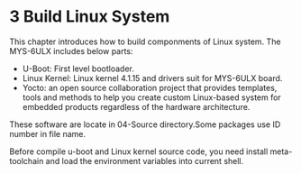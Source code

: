 # 3 Build Linux System

This chapter introduces how to build componments of Linux system. The MYS-6ULX includes below parts:

* U-Boot: First level bootloader.
* Linux Kernel: Linux kernel 4.1.15 and drivers suit for MYS-6ULX board.
* Yocto: an open source collaboration project that provides templates, tools and methods to help you create custom Linux-based system for embedded products regardless of the hardware architecture.

These software are locate in 04-Source directory.Some packages use ID number in file name.

Before compile u-boot and Linux kernel source code, you need install meta-toolchain and load the environment variables into current shell.
